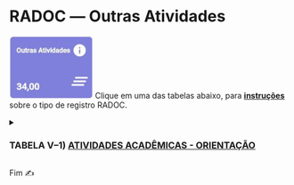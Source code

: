 # RADOC &#x2015; Outras Atividades

<img src="../media/painel-outras-atividades.jpg" width="150"> Clique em uma das tabelas abaixo, para <ins>**instruções**</ins> sobre o tipo de registro RADOC.

<details><summary><b><H3>TABELA V–1) <ins>ATIVIDADES ACADÊMICAS - ORIENTAÇÃO</ins></H3></b></summary>
  
|Item|Descrição|Pontos|**_Link_ para Instruções**|
|-|-|-|-|
|1|Representante titular em conselho de classe profissional<br>com carga horária igual ou superior a 150 horas|10 (para 12 meses) (para 150h)|[Registro oriundo de Portaria](./fonte-portaria.md)|
|2|Presidente do Sindicato de Docentes da UFG|10 (para 12 meses)|[Registro oriundo de Portaria](./fonte-portaria.md)|
|3|Diretor do Sindicato de Docentes da UFG|3 (para 12 meses)|[Registro oriundo de Portaria](./fonte-portaria.md)|
|4|Representante sindical<br>com carga horária igual ou superior a 150 horas|10 (para 12 meses) (para 150h)|[Registro oriundo de Portaria](./fonte-portaria.md)|
|5|Representante em entidade científica, artística e cultural<br>com carga horária igual ou superior a 150 horas|10 (para 12 meses) (para 150h)|[Registro oriundo de Portaria](./fonte-portaria.md)|
|6|Representante em comissão de órgão governamental<br>com carga horária igual ou superior a 150 horas|10 (para 12 meses) (para 150h)|[Registro oriundo de Portaria](./fonte-portaria.md)|
</details>

Fim &#9997;
